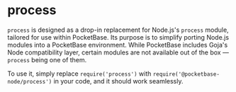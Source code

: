 # process

`process` is designed as a drop-in replacement for Node.js's `process` module, tailored for use within PocketBase. Its purpose is to simplify porting Node.js modules into a PocketBase environment. While PocketBase includes Goja's Node compatibility layer, certain modules are not available out of the box — `process` being one of them.

To use it, simply replace `require('process')` with `require('@pocketbase-node/process')` in your code, and it should work seamlessly.
